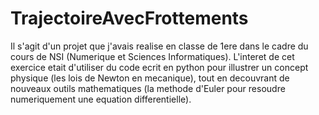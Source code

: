 # TrajectoireAvecFrottements

Il s'agit d'un projet que j'avais realise en classe de 1ere dans le cadre du cours de NSI (Numerique et Sciences Informatiques).
L'interet de cet exercice etait d'utiliser du code ecrit en python pour illustrer un concept physique (les lois de Newton en mecanique), tout en decouvrant de nouveaux outils mathematiques (la methode d'Euler pour resoudre numeriquement une equation differentielle).
